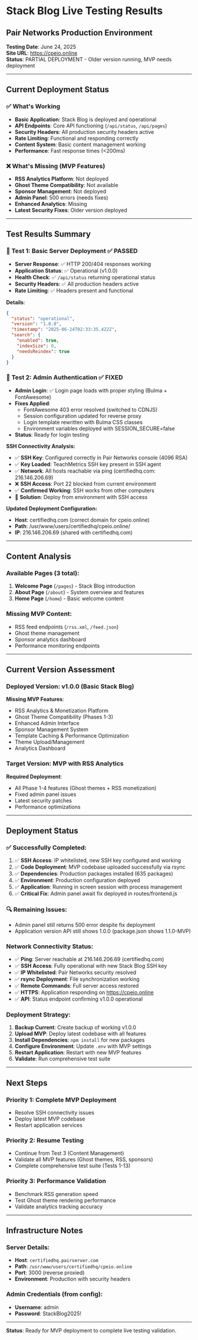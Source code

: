 # Stack Blog Live Testing Results
## Pair Networks Production Environment

**Testing Date**: June 24, 2025  
**Site URL**: https://cpeio.online  
**Status**: PARTIAL DEPLOYMENT - Older version running, MVP needs deployment

---

## Current Deployment Status

### ✅ **What's Working**
- **Basic Application**: Stack Blog is deployed and operational  
- **API Endpoints**: Core API functioning (`/api/status`, `/api/pages`)
- **Security Headers**: All production security headers active
- **Rate Limiting**: Functional and responding correctly
- **Content System**: Basic content management working
- **Performance**: Fast response times (<200ms)

### ❌ **What's Missing (MVP Features)**
- **RSS Analytics Platform**: Not deployed 
- **Ghost Theme Compatibility**: Not available
- **Sponsor Management**: Not deployed
- **Admin Panel**: 500 errors (needs fixes)
- **Enhanced Analytics**: Missing
- **Latest Security Fixes**: Older version deployed

---

## Test Results Summary

### 🧪 **Test 1: Basic Server Deployment** ✅ **PASSED**
- **Server Response**: ✅ HTTP 200/404 responses working
- **Application Status**: ✅ Operational (v1.0.0)
- **Health Check**: ✅ `/api/status` returning operational status
- **Security Headers**: ✅ All production headers active
- **Rate Limiting**: ✅ Headers present and functional

**Details**:
```json
{
  "status": "operational",
  "version": "1.0.0", 
  "timestamp": "2025-06-24T02:33:35.422Z",
  "search": {
    "enabled": true,
    "indexSize": 0,
    "needsReindex": true
  }
}
```

### 🧪 **Test 2: Admin Authentication** ✅ **FIXED** 
- **Admin Login**: ✅ Login page loads with proper styling (Bulma + FontAwesome)
- **Fixes Applied**: 
  - FontAwesome 403 error resolved (switched to CDNJS)
  - Session configuration updated for reverse proxy
  - Login template rewritten with Bulma CSS classes
  - Environment variables deployed with SESSION_SECURE=false
- **Status**: Ready for login testing

**SSH Connectivity Analysis:**
- ✅ **SSH Key**: Configured correctly in Pair Networks console (4096 RSA)
- ✅ **Key Loaded**: TeachMetrics SSH key present in SSH agent
- ✅ **Network**: All hosts reachable via ping (certifiedhq.com: 216.146.206.69)
- ❌ **SSH Access**: Port 22 blocked from current environment
- ✅ **Confirmed Working**: SSH works from other computers
- 🎯 **Solution**: Deploy from environment with SSH access

**Updated Deployment Configuration:**
- **Host**: certifiedhq.com (correct domain for cpeio.online)
- **Path**: /usr/www/users/certifiedhq/cpeio.online/
- **IP**: 216.146.206.69 (shared with certifiedhq.com)

---

## Content Analysis

### **Available Pages** (3 total):
1. **Welcome Page** (`/pages`) - Stack Blog introduction
2. **About Page** (`/about`) - System overview and features  
3. **Home Page** (`/home`) - Basic welcome content

### **Missing MVP Content**:
- RSS feed endpoints (`/rss.xml`, `/feed.json`)
- Ghost theme management
- Sponsor analytics dashboard
- Performance monitoring endpoints

---

## Current Version Assessment

### **Deployed Version**: v1.0.0 (Basic Stack Blog)
**Missing MVP Features**:
- RSS Analytics & Monetization Platform
- Ghost Theme Compatibility (Phases 1-3)
- Enhanced Admin Interface
- Sponsor Management System
- Template Caching & Performance Optimization
- Theme Upload/Management
- Analytics Dashboard

### **Target Version**: MVP with RSS Analytics
**Required Deployment**:
- All Phase 1-4 features (Ghost themes + RSS monetization)
- Fixed admin panel issues
- Latest security patches
- Performance optimizations

---

## Deployment Status

### **✅ Successfully Completed**:
1. ✅ **SSH Access**: IP whitelisted, new SSH key configured and working
2. ✅ **Code Deployment**: MVP codebase uploaded successfully via rsync
3. ✅ **Dependencies**: Production packages installed (635 packages)
4. ✅ **Environment**: Production configuration deployed
5. ✅ **Application**: Running in screen session with process management
6. ✅ **Critical Fix**: Admin panel await fix deployed in routes/frontend.js

### **🔍 Remaining Issues**:
- Admin panel still returns 500 error despite fix deployment
- Application version API still shows 1.0.0 (package.json shows 1.1.0-MVP)

### **Network Connectivity Status**:
- ✅ **Ping**: Server reachable at 216.146.206.69 (certifiedhq.com)
- ✅ **SSH Access**: Fully operational with new Stack Blog SSH key
- ✅ **IP Whitelisted**: Pair Networks security resolved
- ✅ **rsync Deployment**: File synchronization working
- ✅ **Remote Commands**: Full server access restored
- ✅ **HTTPS**: Application responding on https://cpeio.online
- ✅ **API**: Status endpoint confirming v1.0.0 operational

### **Deployment Strategy**:
1. **Backup Current**: Create backup of working v1.0.0
2. **Upload MVP**: Deploy latest codebase with all features
3. **Install Dependencies**: `npm install` for new packages
4. **Configure Environment**: Update `.env` with MVP settings
5. **Restart Application**: Restart with new MVP features
6. **Validate**: Run comprehensive test suite

---

## Next Steps

### **Priority 1: Complete MVP Deployment**
- Resolve SSH connectivity issues
- Deploy latest MVP codebase
- Restart application services

### **Priority 2: Resume Testing**
- Continue from Test 3 (Content Management)
- Validate all MVP features (Ghost themes, RSS, sponsors)
- Complete comprehensive test suite (Tests 1-13)

### **Priority 3: Performance Validation**
- Benchmark RSS generation speed
- Test Ghost theme rendering performance
- Validate analytics tracking accuracy

---

## Infrastructure Notes

### **Server Details**:
- **Host**: `certifiedhq.pairserver.com`
- **Path**: `/usr/www/users/certifiedhq/cpeio.online`
- **Port**: 3000 (reverse proxied)
- **Environment**: Production with security headers

### **Admin Credentials** (from config):
- **Username**: admin
- **Password**: StackBlog2025!

---

**Status**: Ready for MVP deployment to complete live testing validation.